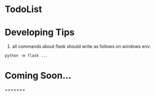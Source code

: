 # TodoList

# Developing Tips
1. all commands about flask should write as follows on windows env:
```
python -m flask ...
```
# Coming Soon...
=======
